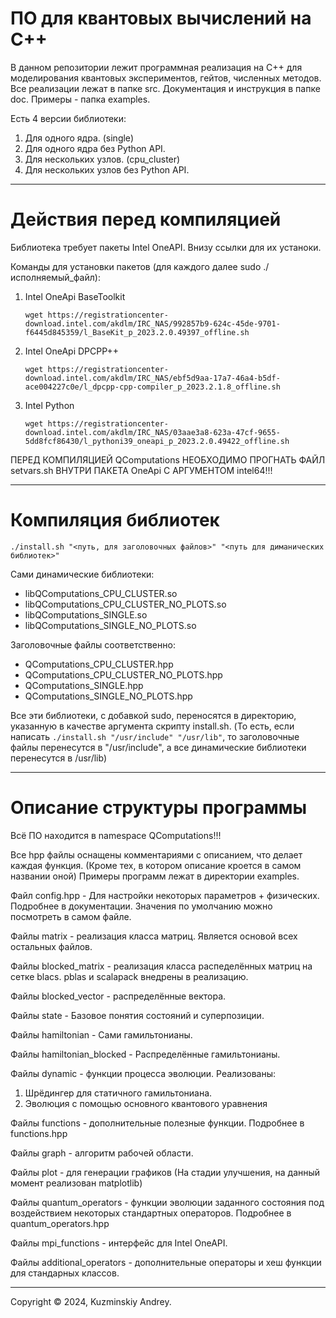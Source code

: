 # ПО для квантовых вычислений на C++

В данном репозитории лежит программная реализация на C++ для моделирования квантовых экспериментов, гейтов, численных методов.
Все реализации лежат в папке src. Документация и инструкция в папке doc. Примеры - папка examples.

Есть 4 версии библиотеки:
1. Для одного ядра.                       (single)
2. Для одного ядра без Python API.        
3. Для нескольких узлов.                  (cpu_cluster)
4. Для нескольких узлов без Python API.   

-------------------------------------------------
# Действия перед компиляцией
Библиотека требует пакеты Intel OneAPI. Внизу ссылки для их устаноки.

Команды для установки пакетов (для каждого далее sudo ./исполняемый_файл):
1. Intel OneApi BaseToolkit

    ```wget https://registrationcenter-download.intel.com/akdlm/IRC_NAS/992857b9-624c-45de-9701-f6445d845359/l_BaseKit_p_2023.2.0.49397_offline.sh```
2. Intel OneApi DPCPP++
    
    ```wget https://registrationcenter-download.intel.com/akdlm/IRC_NAS/ebf5d9aa-17a7-46a4-b5df-ace004227c0e/l_dpcpp-cpp-compiler_p_2023.2.1.8_offline.sh```

3. Intel Python 
    
    ```wget https://registrationcenter-download.intel.com/akdlm/IRC_NAS/03aae3a8-623a-47cf-9655-5dd8fcf86430/l_pythoni39_oneapi_p_2023.2.0.49422_offline.sh```

ПЕРЕД КОМПИЛЯЦИЕЙ QComputations НЕОБХОДИМО ПРОГНАТЬ ФАЙЛ setvars.sh ВНУТРИ ПАКЕТА OneApi С АРГУМЕНТОМ intel64!!! 

-------------------------------------------------
# Компиляция библиотек

```./install.sh "<путь, для заголовочных файлов>" "<путь для диманических библиотек>"```

Сами динамические библиотеки:
* libQComputations_CPU_CLUSTER.so
* libQComputations_CPU_CLUSTER_NO_PLOTS.so
* libQComputations_SINGLE.so
* libQComputations_SINGLE_NO_PLOTS.so

Заголовочные файлы соответственно:
* QComputations_CPU_CLUSTER.hpp
* QComputations_CPU_CLUSTER_NO_PLOTS.hpp
* QComputations_SINGLE.hpp
* QComputations_SINGLE_NO_PLOTS.hpp

Все эти библиотеки, с добавкой sudo, переносятся в директорию, указанную в качестве аргумента скрипту install.sh. (То есть, если написать ```./install.sh "/usr/include" "/usr/lib"```, то заголовочные файлы перенесутся в "/usr/include", а все динамические библиотеки перенесутся в /usr/lib)

--------------------------------------------------
# Описание структуры программы
Всё ПО находится в namespace QComputations!!!

Все hpp файлы оснащены комментариями с описанием, что делает каждая функция. (Кроме тех, в котором описание кроется в самом названии оной)
Примеры программ лежат в директории examples.

Файл config.hpp - Для настройки некоторых параметров + физических. Подробнее в документации. Значения по умолчанию можно посмотреть в самом файле.

Файлы matrix - реализация класса матриц. Является основой всех остальных файлов.

Файлы blocked_matrix - реализация класса распеделённых матриц на сетке blacs. pblas и scalapack внедрены в реализацию.

Файлы blocked_vector - распределённые вектора.

Файлы state - Базовое понятия состояний и суперпозиции.

Файлы hamiltonian - Сами гамильтонианы.

Файлы hamiltonian_blocked - Распределённые гамильтонианы.

Файлы dynamic - функции процесса эволюции. Реализованы: 
1. Шрёдингер для статичного гамильтониана.
2. Эволюция с помощью основного квантового уравнения

Файлы functions - дополнительные полезные функции. Подробнее в functions.hpp

Файлы graph - алгоритм рабочей области.

Файлы plot - для генерации графиков (На стадии улучшения, на данный момент реализован matplotlib)

Файлы quantum_operators - функции эволюции заданного состояния под воздействием некоторых стандартных операторов. Подробнее в quantum_operators.hpp

Файлы mpi_functions - интерфейс для Intel OneAPI.

Файлы additional_operators - дополнительные операторы и хеш функции для стандарных классов.

------------------------------------------------
Copyright © 2024, Kuzminskiy Andrey.
